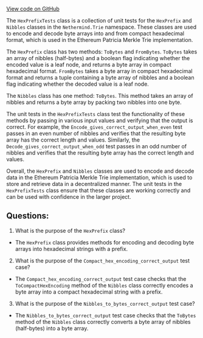[View code on GitHub](https://github.com/nethermindeth/nethermind/Nethermind.Trie.Test/HexPrefixTests.cs)

The `HexPrefixTests` class is a collection of unit tests for the `HexPrefix` and `Nibbles` classes in the `Nethermind.Trie` namespace. These classes are used to encode and decode byte arrays into and from compact hexadecimal format, which is used in the Ethereum Patricia Merkle Trie implementation.

The `HexPrefix` class has two methods: `ToBytes` and `FromBytes`. `ToBytes` takes an array of nibbles (half-bytes) and a boolean flag indicating whether the encoded value is a leaf node, and returns a byte array in compact hexadecimal format. `FromBytes` takes a byte array in compact hexadecimal format and returns a tuple containing a byte array of nibbles and a boolean flag indicating whether the decoded value is a leaf node.

The `Nibbles` class has one method: `ToBytes`. This method takes an array of nibbles and returns a byte array by packing two nibbles into one byte.

The unit tests in the `HexPrefixTests` class test the functionality of these methods by passing in various input values and verifying that the output is correct. For example, the `Encode_gives_correct_output_when_even` test passes in an even number of nibbles and verifies that the resulting byte array has the correct length and values. Similarly, the `Decode_gives_correct_output_when_odd` test passes in an odd number of nibbles and verifies that the resulting byte array has the correct length and values.

Overall, the `HexPrefix` and `Nibbles` classes are used to encode and decode data in the Ethereum Patricia Merkle Trie implementation, which is used to store and retrieve data in a decentralized manner. The unit tests in the `HexPrefixTests` class ensure that these classes are working correctly and can be used with confidence in the larger project.
## Questions: 
 1. What is the purpose of the `HexPrefix` class?
- The `HexPrefix` class provides methods for encoding and decoding byte arrays into hexadecimal strings with a prefix.

2. What is the purpose of the `Compact_hex_encoding_correct_output` test case?
- The `Compact_hex_encoding_correct_output` test case checks that the `ToCompactHexEncoding` method of the `Nibbles` class correctly encodes a byte array into a compact hexadecimal string with a prefix.

3. What is the purpose of the `Nibbles_to_bytes_correct_output` test case?
- The `Nibbles_to_bytes_correct_output` test case checks that the `ToBytes` method of the `Nibbles` class correctly converts a byte array of nibbles (half-bytes) into a byte array.